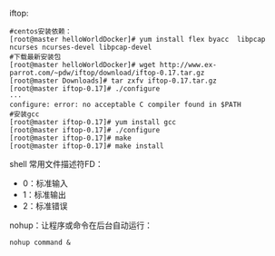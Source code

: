 iftop:

```shell
#centos安装依赖：
[root@master helloWorldDocker]# yum install flex byacc  libpcap ncurses ncurses-devel libpcap-devel
#下载最新安装包
[root@master helloWorldDocker]# wget http://www.ex-parrot.com/~pdw/iftop/download/iftop-0.17.tar.gz
[root@master Downloads]# tar zxfv iftop-0.17.tar.gz 
[root@master iftop-0.17]# ./configure 
···
configure: error: no acceptable C compiler found in $PATH
#安装gcc
[root@master iftop-0.17]# yum install gcc
[root@master iftop-0.17]# ./configure 
[root@master iftop-0.17]# make
[root@master iftop-0.17]# make install

```

shell 常用文件描述符FD：

* 0：标准输入
* 1：标准输出
* 2：标准错误

nohup：让程序或命令在后台自动运行：

```shell 
nohup command &
```

